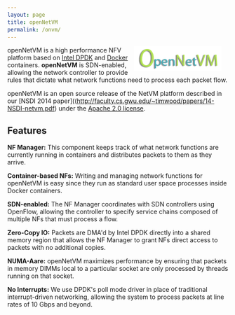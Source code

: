 ```yaml
---
layout: page
title: openNetVM
permalink: /onvm/
---
```


<img src="res/onvm-logo.png" style="float:right; padding-right:15px;">

openNetVM is a high performance NFV platform based on [Intel DPDK](http://dpdk.org) and [Docker](http://www.docker.com) containers.  **openNetVM** is SDN-enabled, allowing the network controller to provide rules that dictate what network functions need to process each packet flow.

openNetVM is an open source release of the NetVM platform described in our [NSDI 2014 paper]((http://faculty.cs.gwu.edu/~timwood/papers/14-NSDI-netvm.pdf) under the [Apache 2.0 license](http://www.apache.org/licenses/LICENSE-2.0).

## Features

**NF Manager:** This component keeps track of what network functions are currently running in containers and distributes packets to them as they arrive.

**Container-based NFs:** Writing and managing network functions for openNetVM is easy since they run as standard user space processes inside Docker containers.

**SDN-enabled:** The NF Manager coordinates with SDN controllers using OpenFlow, allowing the controller to specify service chains composed of multiple NFs that must process a flow.

**Zero-Copy IO:** Packets are DMA'd by Intel DPDK directly into a shared memory region that allows the NF Manager to grant NFs direct access to packets with no additional copies.

**NUMA-Aare:** openNetVM maximizes performance by ensuring that packets in memory DIMMs local to a particular socket are only processed by threads running on that socket.

**No Interrupts:** We use DPDK's poll mode driver in place of traditional interrupt-driven networking, allowing the system to process packets at line rates of 10 Gbps and beyond.
